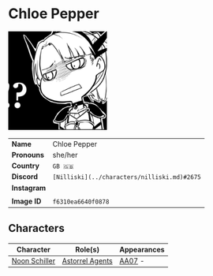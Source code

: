 # Chloe Pepper

<img src="https://raw.githubusercontent.com/jesskelsall/astarus-images/main/players/f6310ea6640f0878.png" height="200" />

|||
| --- | --- |
| **Name** | Chloe Pepper | player.3
| **Pronouns** | she/her |
| **Country** | `GB 🇬🇧` |
| **Discord** | `[Nilliski](../characters/nilliski.md)#2675` |
| **Instagram** | |
||
| **Image ID** | `f6310ea6640f0878` |

## Characters

| Character | Role(s) | Appearances |
| --- | --- | --- |
| [Noon Schiller](../characters/noon-schiller.md) | [Astorrel Agents](../campaigns/C2-astorrel-agents.md) | [AA07](../sessions/AA07.md) - |
